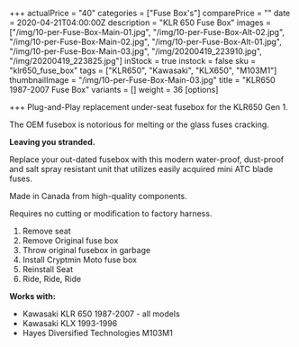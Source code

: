 +++
actualPrice = "40"
categories = ["Fuse Box's"]
comparePrice = ""
date = 2020-04-21T04:00:00Z
description = "KLR 650 Fuse Box"
images = ["/img/10-per-Fuse-Box-Main-01.jpg", "/img/10-per-Fuse-Box-Alt-02.jpg", "/img/10-per-Fuse-Box-Main-02.jpg", "/img/10-per-Fuse-Box-Alt-01.jpg", "/img/10-per-Fuse-Box-Main-03.jpg", "/img/20200419_223910.jpg", "/img/20200419_223825.jpg"]
inStock = true
instock = false
sku = "klr650_fuse_box"
tags = ["KLR650", "Kawasaki", "KLX650", "M103M1"]
thumbnailImage = "/img/10-per-Fuse-Box-Main-03.jpg"
title = "KLR650 1987-2007 Fuse Box"
variants = []
weight = 36
[options]

+++
Plug-and-Play replacement under-seat fusebox for the KLR650 Gen 1.

The OEM fusebox is notorious for melting or the glass fuses cracking.

**Leaving you stranded.**

Replace your out-dated fusebox with this modern water-proof, dust-proof and salt spray resistant unit that utilizes easily acquired mini ATC blade fuses.

Made in Canada from high-quality components.

Requires no cutting or modification to factory harness.

1. Remove seat
2. Remove Original fuse box
3. Throw original fusebox in garbage
4. Install Cryptmin Moto fuse box
5. Reinstall Seat
6. Ride, Ride, Ride

**Works with:**

* Kawasaki KLR 650 1987-2007 - all models
* Kawasaki KLX 1993-1996
* Hayes Diversified Technologies M103M1